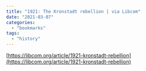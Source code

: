 ```yaml
---
title: "1921: The Kronstadt rebellion | via Libcom"
date: "2021-03-07"
categories: 
  - "bookmarks"
tags: 
  - "history"
---
```


[https://libcom.org/article/1921-kronstadt-rebellion](https://libcom.org/article/1921-kronstadt-rebellion)
